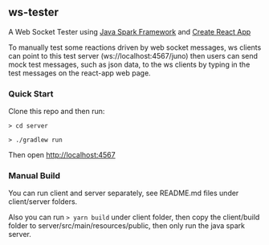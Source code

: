 ## ws-tester

A Web Socket Tester using [Java Spark Framework](http://sparkjava.com) and [Create React App](https://github.com/facebookincubator/create-react-app)

To manually test some reactions driven by web socket messages, 
ws clients can point to this test server (ws://localhost:4567/juno) then users can
send mock test messages, such as json data, to the ws clients by typing in the test
messages on the react-app web page.


### Quick Start

Clone this repo and then run:

`> cd server`

`> ./gradlew run`

Then open [http://localhost:4567](http://localhost:4567)

### Manual Build

You can run client and server separately, see README.md files under client/server folders.

Also you can run `> yarn build` under client folder, then copy the client/build folder to
server/src/main/resources/public, then only run the java spark server.
